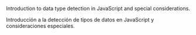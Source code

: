 Introduction to data type detection in JavaScript and special considerations.

Introducción a la detección de tipos de datos en JavaScript y consideraciones especiales.
